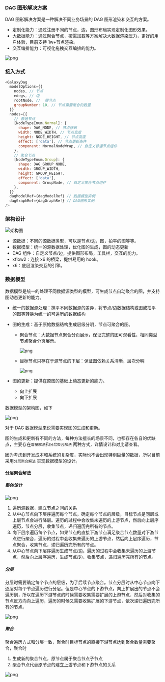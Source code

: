 ### DAG 图形解决方案

<!-- - DAG 图形解决方案是为了解决不同 DAG 图形渲染的统一方案，支持自定义节点，边，并实现节点自动聚合核心能力，满足大数据量节点（1w+）渲染，并支持动态扩展节点。 -->

DAG 图形解决方案是一种解决不同业务场景的 DAG 图形渲染和交互的方案。

- 定制化能力：通过注册不同的节点，边，图形布局实现定制化图形效果。
- 大数据能力：通过聚合节点，按需加载等方案解决大数据渲染压力，更好的用户体验，目前支持 1w+节点渲染。
- 交互编排能力：可视化拖拽交互编排的能力。

<!-- ![Watch the video](./public/dag.mp4) -->

![png](./public/dag.gif)

<!-- <video width="320" height="240" controls>
  <source src="./public/dag.mp4" type="video/mp4">
</video> -->

### 接入方式

```javascript
<GalaxyDag
  modelOptions={{
    nodes, // 节点
    edegs, // 边
    rootNode, //  根节点
    groupNumber: 10, // 节点需要聚合的数量
  }}
  nodes={{
    // 普通节点
    [NodeTypeEnum.Normal]: {
      shape: DAG_NODE, // 节点标识
      width: NODE_WIDTH, // 节点宽度
      height: NODE_HEIGHT, // 节点高度
      effect: ['data'], // 节点更新条件
      component: NormalNodeWrap, // 自定义普通节点组件
    },
    // 聚合节点
    [NodeTypeEnum.Group]: {
      shape: DAG_GROUP_NODE,
      width: GROUP_WIDTH,
      height: GROUP_HEIGHT,
      effect: ['data'],
      component: GroupNode, // 自定义聚合节点组件
    },
  }}
  dagModelRef={dagModelRef} // 数据模型实例
  dagGraphRef={dagGraphRef} // DAG图形实例
/>
```

### 架构设计

![架构图](./public/架构图.png)

- 源数据：不同的源数据类型，可以是节点/边，图，拍平的图等等。
- 数据模型：统一的源数据处理，优化图的生成，图的动态更新
- DAG 组件：自定义节点/边，提供图形布局，工具栏，交互的能力。
- xflow2：连接 x6 的桥梁，提供易用的 hook。
- x6：底层渲染交互的引擎。

### 数据模型

数据模型是统一的处理不同数据源类型的模型，可生成节点自动聚合的图，并支持图动态更新的能力。

- 统一的数据源处理：抹平不同数据源的差异，将节点/边数据结构或图或拍平的图等转换为统一的可遍历的数据结构
- 图的生成：基于原始数据结构生成层级分明，节点可聚合的图。

  - 聚合节点：大数据节点聚合分页展示，保证完整的图可观看性，相同类型节点聚合分页展示。

    ![png](./public/聚合.png)

  - 目标节点只存在于源节点的下层：保证图依赖关系清晰，层次分明

    ![png](./public/降层.png)

- 图的更新：提供在原图的基础上动态更新的能力。

  - 向上扩展
  - 向下扩展

数据模型的架构图，如下

![png](./public/数据模型.png)

对于 DAG 数据模型来说需要实现图的生成和更新。

图的生成和更新有不同的方法，每种方法擅长的场景不同，也都存在各自的优缺点，主要存在`增量解法`和`分层聚合解法` 两种方式，详情设计和对比请查看。

因为考虑到开发成本和系统的复杂度，实际也不会出现特别巨量的数据，所以目前采用`分层聚合解法` 实现数据模型的设计。

#### 分层聚合解法

##### 整体设计

![png](./public/分层聚合方案.png)

1. 遍历源数据，建立节点之间的关系
2. 从中心节点向下层序遍历每个节点，确定每个节点的层级，目标节点是同层或上层节点会进行降层。遍历的过程中会收集未遍历的上游节点，然后向上层序遍历，节点分层，收集节点，递归遍历完所有的节点。
3. 向下层序遍历每个节点，如果节点的直接下游节点满足聚合节点数量对下游节点进行聚合，遍历的过程中会收集未遍历的上游节点，然后向上层序遍历，节点聚合，收集节点，递归遍历完所有的节点。
4. 从中心节点向下层序遍历生成节点/边，遍历的过程中会收集未遍历的上游节点，然后向上层序遍历，生成节点/边，收集节点，递归遍历完所有的节点。

##### 分层

分层时需要确定每个节点的层级，为了后续节点聚合。节点分层时从中心节点向下逐层对每个节点遍历进行分层。但是中心节点的下游节点，向上扩展出的节点不会遍历到，所以在遍历下游节点的时候需要收集需要扩展的上游节点，然后对收集的节点反方向向上遍历，遍历的时候又需要收集扩展的下游节点，依次递归遍历完所有的节点。

![png](./public/递归分层.png)

##### 聚合

聚合遍历方式和分层一致，聚合时目标节点的直接下游节点达到聚合数量需要聚合，聚合时

1. 生成新的聚合节点，原节点属于聚合节点子节点
2. 聚合节点代替原节点的建立上游节点和下游节点的关系

![png](./public/递归聚合.png)
